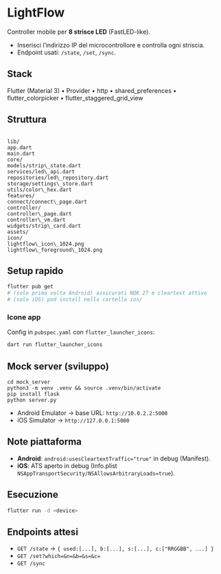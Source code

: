 # LightFlow

Controller mobile per **8 strisce LED** (FastLED-like).
- Inserisci l’indirizzo IP del microcontrollore e controlla ogni striscia.
- Endpoint usati: `/state`, `/set`, `/sync`.

## Stack
Flutter (Material 3) • Provider • http • shared_preferences • flutter_colorpicker • flutter_staggered_grid_view

## Struttura
```

lib/
app.dart
main.dart
core/
models/strip\_state.dart
services/led\_api.dart
repositories/led\_repository.dart
storage/settings\_store.dart
utils/color\_hex.dart
features/
connect/connect\_page.dart
controller/
controller\_page.dart
controller\_vm.dart
widgets/strip\_card.dart
assets/
icon/
lightflow\_icon\_1024.png
lightflow\_foreground\_1024.png

````

## Setup rapido
```bash
flutter pub get
# (solo prima volta Android) assicurati NDK 27 e cleartext attivo
# (solo iOS) pod install nella cartella ios/
````

### Icone app

Config in `pubspec.yaml` con `flutter_launcher_icons`:

```bash
dart run flutter_launcher_icons
```

## Mock server (sviluppo)

```
cd mock_server
python3 -m venv .venv && source .venv/bin/activate
pip install flask
python server.py
```

* Android Emulator → base URL: `http://10.0.2.2:5000`
* iOS Simulator → `http://127.0.0.1:5000`

## Note piattaforma

* **Android**: `android:usesCleartextTraffic="true"` in debug (Manifest).
* **iOS**: ATS aperto in debug (Info.plist `NSAppTransportSecurity/NSAllowsArbitraryLoads=true`).

## Esecuzione

```bash
flutter run -d <device>
```

## Endpoints attesi

* `GET /state` → `{ used:[...], b:[...], s:[...], c:["RRGGBB", ...] }`
* `GET /set?which=&n=&b=&s=&c=`
* `GET /sync`